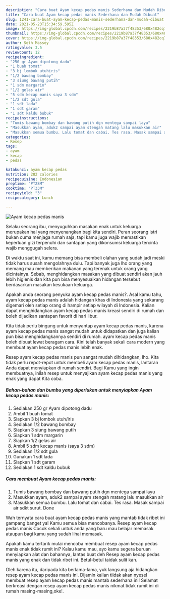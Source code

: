 ```yaml
---
description: "Cara buat Ayam kecap pedas manis Sederhana dan Mudah Dibuat"
title: "Cara buat Ayam kecap pedas manis Sederhana dan Mudah Dibuat"
slug: 1241-cara-buat-ayam-kecap-pedas-manis-sederhana-dan-mudah-dibuat
date: 2021-05-23T15:34:59.595Z
image: https://img-global.cpcdn.com/recipes/2219b87a37f48353/680x482cq70/ayam-kecap-pedas-manis-foto-resep-utama.jpg
thumbnail: https://img-global.cpcdn.com/recipes/2219b87a37f48353/680x482cq70/ayam-kecap-pedas-manis-foto-resep-utama.jpg
cover: https://img-global.cpcdn.com/recipes/2219b87a37f48353/680x482cq70/ayam-kecap-pedas-manis-foto-resep-utama.jpg
author: Seth Massey
ratingvalue: 3.5
reviewcount: 12
recipeingredient:
- "250 gr Ayam dipotong dadu"
- "1 buah tomat"
- "3 bj lombok utuhiris"
- "1/2 bawang bombay"
- "3 siung bawang putih"
- "1 sdm margarin"
- "1/2 gelas air"
- "5 sdm kecap manis saya 3 sdm"
- "1/2 sdt gula"
- "1 sdt lada"
- "1 sdt garam"
- "1 sdt kaldu bubuk"
recipeinstructions:
- "Tumis bawang bombay dan bawang putih dgn mentega sampai layu"
- "Masukkan ayam, aduk2 sampai ayam stengah matang lalu masukkan air"
- "Masukkan semua bumbu. Lalu tomat dan cabai. Tes rasa. Masak sampai air sdkt surut. Done"
categories:
- Resep
tags:
- ayam
- kecap
- pedas

katakunci: ayam kecap pedas 
nutrition: 282 calories
recipecuisine: Indonesian
preptime: "PT28M"
cooktime: "PT33M"
recipeyield: "3"
recipecategory: Lunch

---
```



![Ayam kecap pedas manis](https://img-global.cpcdn.com/recipes/2219b87a37f48353/680x482cq70/ayam-kecap-pedas-manis-foto-resep-utama.jpg)

Selaku seorang ibu, menyuguhkan masakan enak untuk keluarga merupakan hal yang menyenangkan bagi kita sendiri. Peran seorang istri bukan cuma menjaga rumah saja, tapi kamu juga wajib memastikan keperluan gizi terpenuhi dan santapan yang dikonsumsi keluarga tercinta wajib menggugah selera.

Di waktu  saat ini, kamu memang bisa membeli olahan yang sudah jadi meski tidak harus susah mengolahnya dulu. Tapi banyak juga lho orang yang memang mau memberikan makanan yang terenak untuk orang yang dicintainya. Sebab, menghidangkan masakan yang dibuat sendiri akan jauh lebih higienis dan kita pun bisa menyesuaikan hidangan tersebut berdasarkan masakan kesukaan keluarga. 



Apakah anda seorang penyuka ayam kecap pedas manis?. Asal kamu tahu, ayam kecap pedas manis adalah hidangan khas di Indonesia yang sekarang digemari oleh setiap orang di hampir setiap wilayah di Indonesia. Kalian dapat menghidangkan ayam kecap pedas manis kreasi sendiri di rumah dan boleh dijadikan santapan favorit di hari libur.

Kita tidak perlu bingung untuk menyantap ayam kecap pedas manis, karena ayam kecap pedas manis sangat mudah untuk didapatkan dan juga kalian pun bisa menghidangkannya sendiri di rumah. ayam kecap pedas manis boleh dibuat lewat beragam cara. Kini telah banyak sekali cara modern yang membuat ayam kecap pedas manis lebih enak.

Resep ayam kecap pedas manis pun sangat mudah dihidangkan, lho. Kita tidak perlu repot-repot untuk membeli ayam kecap pedas manis, lantaran Anda dapat menyiapkan di rumah sendiri. Bagi Kamu yang ingin membuatnya, inilah resep untuk menyajikan ayam kecap pedas manis yang enak yang dapat Kita coba.

<!--inarticleads1-->

##### Bahan-bahan dan bumbu yang diperlukan untuk menyiapkan Ayam kecap pedas manis:

1. Sediakan 250 gr Ayam dipotong dadu
1. Ambil 1 buah tomat
1. Siapkan 3 bj lombok utuh/iris
1. Sediakan 1/2 bawang bombay
1. Siapkan 3 siung bawang putih
1. Siapkan 1 sdm margarin
1. Siapkan 1/2 gelas air
1. Ambil 5 sdm kecap manis (saya 3 sdm)
1. Sediakan 1/2 sdt gula
1. Gunakan 1 sdt lada
1. Siapkan 1 sdt garam
1. Sediakan 1 sdt kaldu bubuk




<!--inarticleads2-->

##### Cara membuat Ayam kecap pedas manis:

1. Tumis bawang bombay dan bawang putih dgn mentega sampai layu
1. Masukkan ayam, aduk2 sampai ayam stengah matang lalu masukkan air
1. Masukkan semua bumbu. Lalu tomat dan cabai. Tes rasa. Masak sampai air sdkt surut. Done




Wah ternyata cara buat ayam kecap pedas manis yang mantab tidak ribet ini gampang banget ya! Kamu semua bisa mencobanya. Resep ayam kecap pedas manis Cocok sekali untuk anda yang baru mau belajar memasak ataupun bagi kamu yang sudah lihai memasak.

Apakah kamu tertarik mulai mencoba membuat resep ayam kecap pedas manis enak tidak rumit ini? Kalau kamu mau, ayo kamu segera buruan menyiapkan alat dan bahannya, lantas buat deh Resep ayam kecap pedas manis yang enak dan tidak ribet ini. Betul-betul taidak sulit kan. 

Oleh karena itu, daripada kita berlama-lama, yuk langsung aja hidangkan resep ayam kecap pedas manis ini. Dijamin kalian tiidak akan nyesel membuat resep ayam kecap pedas manis mantab sederhana ini! Selamat berkreasi dengan resep ayam kecap pedas manis nikmat tidak rumit ini di rumah masing-masing,oke!.


